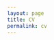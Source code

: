 ```yaml
---
layout: page
title: CV
permalink: cv
---
```


<object data="assets/pdf/InheeKwak_CV.pdf" type="application/pdf" width="100%" height="100%"></object>

